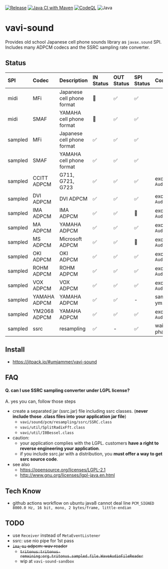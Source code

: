 [![Release](https://jitpack.io/v/umjammer/vavi-sound.svg)](https://jitpack.io/#umjammer/vavi-sound)
[![Java CI with Maven](https://github.com/umjammer/vavi-sound/workflows/Java%20CI%20with%20Maven/badge.svg)](https://github.com/umjammer/vavi-sound/actions)
[![CodeQL](https://github.com/umjammer/vavi-sound/actions/workflows/codeql-analysis.yml/badge.svg)](https://github.com/umjammer/vavi-sound/actions/workflows/codeql-analysis.yml)
![Java](https://img.shields.io/badge/Java-8-b07219)

# vavi-sound

Provides old school Japanese cell phone sounds library as `javax.sound` SPI.
Includes many ADPCM codecs and the SSRC sampling rate converter.

## Status

| **SPI** |  **Codec**   |  **Description**           | **IN Status** | **OUT Status** | **SPI Status** | **Comment** |
|:--------|:-------------|:---------------------------|:--------------|:---------------|:---------------|:------------|
| midi    | MFi          | Japanese cell phone format | 🚧 | ✅ | ✅ | |
| midi    | SMAF         | YAMAHA cell phone format   | 🚧 | ✅ | ✅ | |
| sampled | MFi          | Japanese cell phone format | ✅ | ✅ | ✅ | |
| sampled | SMAF         | YAMAHA cell phone format   | ✅ | ✅ | ✅ | |
| sampled | CCITT ADPCM  | G711, G721, G723           | ✅ | ✅ | ✅ | except `AudioFileReader` |
| sampled | DVI ADPCM    | DVI ADPCM                  | ✅ | ✅ | ✅ | except `AudioFileReader`  |
| sampled | IMA ADPCM    | IMA ADPCM                  | ✅ | ✅ | 🚧 | except `AudioFileReader`  |
| sampled | MA ADPCM     | YAMAHA ADPCM               | ✅ | ✅ | ✅ | except `AudioFileReader`  |
| sampled | MS ADPCM     | Microsoft ADPCM            | ✅ | ✅ | 🚧 | except `AudioFileReader`  |
| sampled | OKI ADPCM    | OKI ADPCM                  | ✅ | ✅ | ✅ | except `AudioFileReader`  |
| sampled | ROHM ADPCM   | ROHM ADPCM                 | ✅ | ✅ | ✅ | except `AudioFileReader`  |
| sampled | VOX ADPCM    | VOX ADPCM                  | ✅ | ✅ | ✅ | except `AudioFileReader`  |
| sampled | YAMAHA ADPCM | YAMAHA ADPCM               | ✅ | ✅ | - | same as ym2068 |
| sampled | YM2068 ADPCM | YAMAHA ADPCM               | ✅ | ✅ | ✅ | except `AudioFileReader`  |
| sampled | ssrc         | resampling                 | ✅ | -  | ✅ | waiting for phase 1 |

## Install

 * https://jitpack.io/#umjammer/vavi-sound

## FAQ

#### Q. can I use SSRC sampling converter under LGPL license?

A. yes you can, follow those steps

 * create a separated jar (ssrc.jar) file including ssrc classes. (**never include those .class files into your application jar file**)
   * `vavi/sound/pcm/resampling/ssrc/SSRC.class`
   * `vavi/util/SplitRadixFft.class`
   * `vavi/util/I0Bessel.class`
 * caution:
   * your application complies with the LGPL. customers **have a right to reverse engineering your application**.
   * if you include ssrc.jar with a distribution, you **must offer a way to get ssrc source code**.
 * see also
   * https://opensource.org/licenses/LGPL-2.1
   * http://www.gnu.org/licenses/lgpl-java.en.html

## Tech Know

 * github actions workflow on ubuntu java8 cannot deal line `PCM_SIGNED 8000.0 Hz, 16 bit, mono, 2 bytes/frame, little-endian`

## TODO

  * use `Receiver` instead of `MetaEventListener`
  * ssrc: use nio pipe for 1st pass
  * ~~`ima`, `ms` adpcm: wav reader~~
    * ~~`tritonus:tritonus-remaining:org.tritonus.sampled.file.WaveAudioFileReader`~~
    * wip at `vavi-sound-sandbox`
